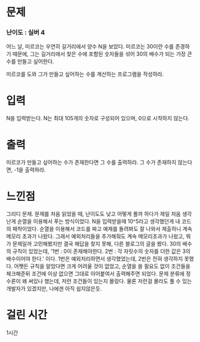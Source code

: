 # 문제

### 난이도 : 실버 4

어느 날, 미르코는 우연히 길거리에서 양수 N을 보았다. 미르코는 30이란 수를 존경하기 때문에, 그는 길거리에서 찾은 수에 포함된 숫자들을 섞어 30의 배수가 되는 가장 큰 수를 만들고 싶어한다.

미르코를 도와 그가 만들고 싶어하는 수를 계산하는 프로그램을 작성하라.

# 입력

N을 입력받는다. N는 최대 105개의 숫자로 구성되어 있으며, 0으로 시작하지 않는다.

# 출력

미르코가 만들고 싶어하는 수가 존재한다면 그 수를 출력하라. 그 수가 존재하지 않는다면, -1을 출력하라.

# 느낀점

그리디 문제. 문제를 처음 읽었을 때, 난이도도 낮고 어떻게 풀까 하다가 제일 처음 생각난게 순열을 이용해서 푸는 방식이었다. N을 입력받을때 10^5라고 생각했던게 내 코드의 패착이었다. 순열을 이용해서 코드를 짜고 예제를 돌려봐도 잘 나와서 제출하니 계속 메모리 초과가 나왔다. 그래서 예외처리들을 추가해줘도 계속 메모리초과가 나왔고, 뭐가 문제일까 고민해봤지만 결국 해답을 찾지 못해, 다른 블로그의 글을 봤다. 30의 배수의 규칙이 있었는데, '1번 : 0이 존재해야한다. 2번 : 각 자릿수의 숫자를 더한 값은 3의 배수이어야 한다.' 이다. 1번은 예외처리하면서 생각했었는데, 2번은 전혀 생각하지 못했다. 어쨋든 규칙을 알았다면 크게 어려울 것이 없었고, 순열을 쓸 필요도 없이 조건들을 체크해준뒤 조건에 이상 없으면 그대로 이어붙여서 출력해주면 되었다.
문제 분류에 정수론이 왜 써있나 했는데, 저런 조건들이 있는지 몰랐다. 물론 저런걸 몰라도 풀 수 있는 개발자가 있겠지만, 나에겐 아직 쉽지않은듯.

# 걸린 시간

1시간
